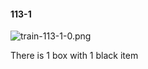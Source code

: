 #### 113-1
![train-113-1-0.png](https://github.com/lil-lab/nlvr/raw/master/nlvr/train/images/71/train-113-1-0.png "train-113-1-0.png")

There is 1 box with 1 black item